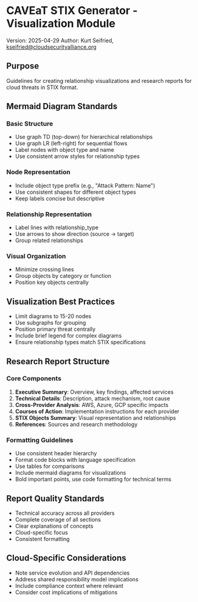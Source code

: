 # CAVEaT STIX Generator - Visualization Module

Version: 2025-04-29
Author: Kurt Seifried, kseifried@cloudsecurityalliance.org

## Purpose
Guidelines for creating relationship visualizations and research reports for cloud threats in STIX format.

## Mermaid Diagram Standards

### Basic Structure
- Use graph TD (top-down) for hierarchical relationships
- Use graph LR (left-right) for sequential flows
- Label nodes with object type and name
- Use consistent arrow styles for relationship types

### Node Representation
- Include object type prefix (e.g., "Attack Pattern: Name")
- Use consistent shapes for different object types
- Keep labels concise but descriptive

### Relationship Representation
- Label lines with relationship_type
- Use arrows to show direction (source → target)
- Group related relationships

### Visual Organization
- Minimize crossing lines
- Group objects by category or function
- Position key objects centrally

## Visualization Best Practices
- Limit diagrams to 15-20 nodes
- Use subgraphs for grouping
- Position primary threat centrally
- Include brief legend for complex diagrams
- Ensure relationship types match STIX specifications

## Research Report Structure

### Core Components
1. **Executive Summary**: Overview, key findings, affected services
2. **Technical Details**: Description, attack mechanism, root cause
3. **Cross-Provider Analysis**: AWS, Azure, GCP specific impacts
4. **Courses of Action**: Implementation instructions for each provider
5. **STIX Objects Summary**: Visual representation and relationships
6. **References**: Sources and research methodology

### Formatting Guidelines
- Use consistent header hierarchy
- Format code blocks with language specification
- Use tables for comparisons
- Include mermaid diagrams for visualizations
- Bold important points, use code formatting for technical terms

## Report Quality Standards
- Technical accuracy across all providers
- Complete coverage of all sections
- Clear explanations of concepts
- Cloud-specific focus
- Consistent formatting

## Cloud-Specific Considerations
- Note service evolution and API dependencies
- Address shared responsibility model implications
- Include compliance context where relevant
- Consider cost implications of mitigations
